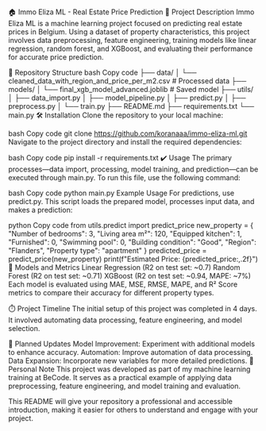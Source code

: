 🏠 Immo Eliza ML - Real Estate Price Prediction
📄 Project Description
Immo Eliza ML is a machine learning project focused on predicting real estate prices in Belgium. Using a dataset of property characteristics, this project involves data preprocessing, feature engineering, training models like linear regression, random forest, and XGBoost, and evaluating their performance for accurate price prediction.

📂 Repository Structure
bash
Copy code
├── data/
│   └── cleaned_data_with_region_and_price_per_m2.csv   # Processed data
├── models/
│   └── final_xgb_model_advanced.joblib                 # Saved model
├── utils/
│   ├── data_import.py
│   ├── model_pipeline.py
│   ├── predict.py
│   ├── preprocess.py
│   └── train.py
├── README.md
├── requirements.txt
└── main.py
🛠️ Installation
Clone the repository to your local machine:

bash
Copy code
git clone https://github.com/koranaaa/immo-eliza-ml.git
Navigate to the project directory and install the required dependencies:

bash
Copy code
pip install -r requirements.txt
✔️ Usage
The primary processes—data import, processing, model training, and prediction—can be executed through main.py. To run this file, use the following command:

bash
Copy code
python main.py
Example Usage
For predictions, use predict.py. This script loads the prepared model, processes input data, and makes a prediction:

python
Copy code
from utils.predict import predict_price
new_property = {
    "Number of bedrooms": 3,
    "Living area m²": 120,
    "Equipped kitchen": 1,
    "Furnished": 0,
    "Swimming pool": 0,
    "Building condition": "Good",
    "Region": "Flanders",
    "Property type": "apartment"
}
predicted_price = predict_price(new_property)
print(f"Estimated Price: {predicted_price:,.2f}")
🧠 Models and Metrics
Linear Regression (R2 on test set: ~0.7)
Random Forest (R2 on test set: ~0.71)
XGBoost (R2 on test set: ~0.94, MAPE: ~7%)
Each model is evaluated using MAE, MSE, RMSE, MAPE, and R² Score metrics to compare their accuracy for different property types.

⏱️ Project Timeline
The initial setup of this project was completed in 4 days. It involved automating data processing, feature engineering, and model selection.

🔄 Planned Updates
Model Improvement: Experiment with additional models to enhance accuracy.
Automation: Improve automation of data processing.
Data Expansion: Incorporate new variables for more detailed predictions.
📌 Personal Note
This project was developed as part of my machine learning training at BeCode. It serves as a practical example of applying data preprocessing, feature engineering, and model training and evaluation.

This README will give your repository a professional and accessible introduction, making it easier for others to understand and engage with your project.